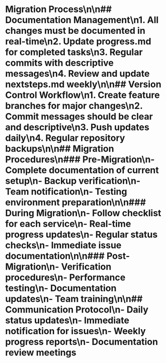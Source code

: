 # Migration Process\n\n## Documentation Management\n1. All changes must be documented in real-time\n2. Update progress.md for completed tasks\n3. Regular commits with descriptive messages\n4. Review and update nextsteps.md weekly\n\n## Version Control Workflow\n1. Create feature branches for major changes\n2. Commit messages should be clear and descriptive\n3. Push updates daily\n4. Regular repository backups\n\n## Migration Procedures\n### Pre-Migration\n- Complete documentation of current setup\n- Backup verification\n- Team notification\n- Testing environment preparation\n\n### During Migration\n- Follow checklist for each service\n- Real-time progress updates\n- Regular status checks\n- Immediate issue documentation\n\n### Post-Migration\n- Verification procedures\n- Performance testing\n- Documentation updates\n- Team training\n\n## Communication Protocol\n- Daily status updates\n- Immediate notification for issues\n- Weekly progress reports\n- Documentation review meetings

